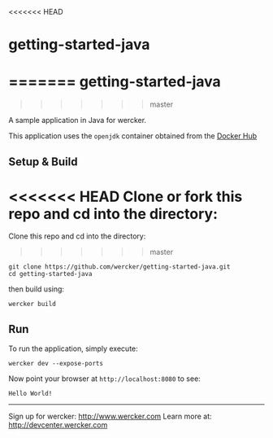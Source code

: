 <<<<<<< HEAD
# getting-started-java
=======
getting-started-java
======================
>>>>>>> master

A sample application in Java for wercker.

This application uses the `openjdk` container obtained from the [Docker Hub](https://registry.hub.docker.com/_/openjdk/)

## Setup & Build
<<<<<<< HEAD
Clone or fork this repo and cd into the directory:
=======
Clone this repo and cd into the directory:
>>>>>>> master

```
git clone https://github.com/wercker/getting-started-java.git
cd getting-started-java
```

then build using:

```
wercker build
```

## Run
To run the application, simply execute:

```
wercker dev --expose-ports
```

Now point your browser at `http://localhost:8080` to see:
```
Hello World!
```

---
Sign up for wercker: http://www.wercker.com
Learn more at: http://devcenter.wercker.com
